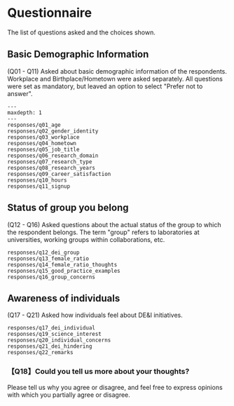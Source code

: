# Questionnaire

The list of questions asked and the choices shown.

## Basic Demographic Information

(Q01 - Q11)
Asked about basic demographic information of the respondents.
Workplace and Birthplace/Hometown were asked separately.
All questions were set as mandatory, but leaved an option to select "Prefer not to answer".

```{toctree}
---
maxdepth: 1
---
responses/q01_age
responses/q02_gender_identity
responses/q03_workplace
responses/q04_hometown
responses/q05_job_title
responses/q06_research_domain
responses/q07_research_type
responses/q08_research_years
responses/q09_career_satisfaction
responses/q10_hours
responses/q11_signup
```

## Status of group you belong

(Q12 - Q16)
Asked questions about the actual status of the group to which the respondent belongs.
The term "group" refers to laboratories at universities, working groups within collaborations, etc. 

```{toctree}
responses/q12_dei_group
responses/q13_female_ratio
responses/q14_female_ratio_thoughts
responses/q15_good_practice_examples
responses/q16_group_concerns
```

## Awareness of individuals

(Q17 - Q21)
Asked how individuals feel about DE&I initiatives.

```{toctree}
responses/q17_dei_individual
responses/q19_science_interest
responses/q20_individual_concerns
responses/q21_dei_hindering
responses/q22_remarks
```

### 【Q18】Could you tell us more about your thoughts?

Please tell us why you agree or disagree, and feel free to express opinions with which you partially agree or disagree.